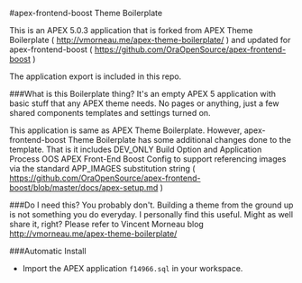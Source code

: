 #apex-frontend-boost Theme Boilerplate

This is an APEX 5.0.3 application that is forked from APEX Theme Boilerplate ( http://vmorneau.me/apex-theme-boilerplate/ ) and updated for apex-frontend-boost ( https://github.com/OraOpenSource/apex-frontend-boost )

The application export is included in this repo.

###What is this Boilerplate thing?
It's an empty APEX 5 application with basic stuff that any APEX theme needs. No pages or anything, just a few shared components templates and settings turned on.

This application is same as APEX Theme Boilerplate. However, apex-frontend-boost Theme Boilerplate has some additional changes done to the template. That is it includes DEV_ONLY Build Option and Application Process OOS APEX Front-End Boost Config to support referencing images via the standard APP_IMAGES substitution string ( https://github.com/OraOpenSource/apex-frontend-boost/blob/master/docs/apex-setup.md )

###Do I need this?
You probably don't. Building a theme from the ground up is not something you do everyday. I personally find this useful. Might as well share it, right? Please refer to Vincent Morneau blog http://vmorneau.me/apex-theme-boilerplate/

###Automatic Install
- Import the APEX application ```f14966.sql``` in your workspace.
